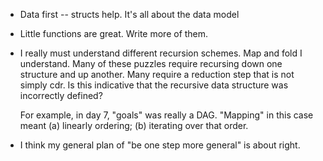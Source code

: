

* Data first -- structs help. It's all about the data model

* Little functions are great. Write more of them.

* I really must understand different recursion schemes. Map and fold I
  understand. Many of these puzzles require recursing down one structure and up
  another. Many require a reduction step that is not simply cdr. Is this
  indicative that the recursive data structure was incorrectly defined? 
  
  For example, in day 7, "goals" was really a DAG. "Mapping" in this case meant
  (a) linearly ordering; (b) iterating over that order. 

* I think my general plan of "be one step more general" is about right.

